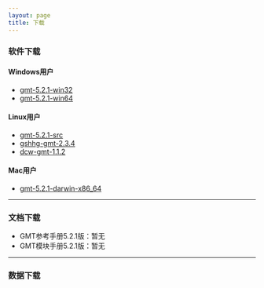 ```yaml
---
layout: page
title: 下载
---
```


### 软件下载

#### Windows用户

- [gmt-5.2.1-win32](http://pan.baidu.com/s/1i5m4bml)
- [gmt-5.2.1-win64](http://pan.baidu.com/s/1gfDC27D)

#### Linux用户

- [gmt-5.2.1-src](http://pan.baidu.com/s/1nvzTbZF)
- [gshhg-gmt-2.3.4](http://pan.baidu.com/s/1mhWiSje)
- [dcw-gmt-1.1.2](http://pan.baidu.com/s/1nv9w3yT)

#### Mac用户

- [gmt-5.2.1-darwin-x86_64](http://pan.baidu.com/s/1sltFqOX)

---

### 文档下载

- GMT参考手册5.2.1版：暂无
- GMT模块手册5.2.1版：暂无

---

### 数据下载
